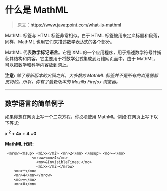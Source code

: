 # 什么是 MathML

> 原文：<https://www.javatpoint.com/what-is-mathml>

MathML 标签与 HTML 标签非常相似。由于 HTML 标签被用来定义标题和段落，同样，MathML 也用它们来描述数学表达式的各个部分。

MathML 代表**数学标记语言**。它是 XML 的一个应用程序，用于描述数学符号并捕获其结构和内容。它主要用于将数学公式集成到万维网页面中。由于 MathML，可以把数学和科学内容放到网上。

**注意:** *除了最新版本的火狐之外，大多数的 MathML 标签并不是所有的浏览器都支持的。所以，你有了最新版本的 Mozilla Firefox 浏览器。*

* * *

## 数学语言的简单例子

如果你想在网页上写一个二次方程，你必须使用 MathMl。例如:在网页上写下以下等式:

**x <sup>2</sup> + 4x + 4 =0**

**MathML 代码:**

```
 <mrow><msup> <mi>x</mi> <mn>2</mn> </msup> <mo>+</mo>
            <mrow><mn>4</mn>
              <mo>&InvisibleTimes;</mo>
              <mi>x</mi></mrow> 
    <mo>+</mo>
    <mn>4</mn></mrow> 
    <mo>=</mo>
    <mn>0</mn> 

```